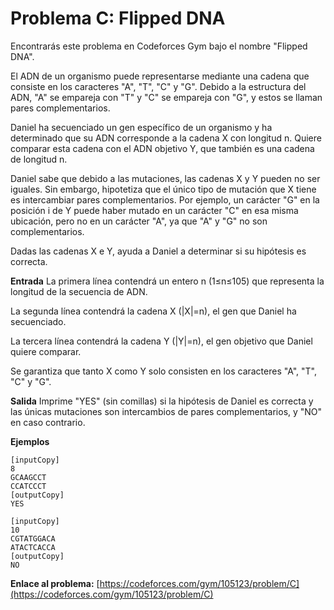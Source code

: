 
# Problema C: Flipped DNA

Encontrarás este problema en Codeforces Gym bajo el nombre "Flipped DNA".

El ADN de un organismo puede representarse mediante una cadena que consiste en los caracteres "A", "T", "C" y "G". Debido a la estructura del ADN, "A" se empareja con "T" y "C" se empareja con "G", y estos se llaman pares complementarios.

Daniel ha secuenciado un gen específico de un organismo y ha determinado que su ADN corresponde a la cadena X con longitud n. Quiere comparar esta cadena con el ADN objetivo Y, que también es una cadena de longitud n.

Daniel sabe que debido a las mutaciones, las cadenas X y Y pueden no ser iguales. Sin embargo, hipotetiza que el único tipo de mutación que X tiene es intercambiar pares complementarios. Por ejemplo, un carácter "G" en la posición i de Y puede haber mutado en un carácter "C" en esa misma ubicación, pero no en un carácter "A", ya que "A" y "G" no son complementarios.

Dadas las cadenas X e Y, ayuda a Daniel a determinar si su hipótesis es correcta.

**Entrada**
La primera línea contendrá un entero n (1≤n≤105) que representa la longitud de la secuencia de ADN.

La segunda línea contendrá la cadena X (|X|=n), el gen que Daniel ha secuenciado.

La tercera línea contendrá la cadena Y (|Y|=n), el gen objetivo que Daniel quiere comparar.

Se garantiza que tanto X como Y solo consisten en los caracteres "A", "T", "C" y "G".

**Salida**
Imprime "YES" (sin comillas) si la hipótesis de Daniel es correcta y las únicas mutaciones son intercambios de pares complementarios, y "NO" en caso contrario.

**Ejemplos**
```
[inputCopy]
8
GCAAGCCT
CCATCCCT
[outputCopy]
YES

[inputCopy]
10
CGTATGGACA
ATACTCACCA
[outputCopy]
NO
```

**Enlace al problema:**
[https://codeforces.com/gym/105123/problem/C](https://codeforces.com/gym/105123/problem/C)